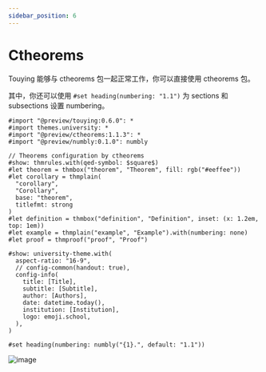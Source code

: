```yaml
---
sidebar_position: 6
---
```


# Ctheorems

Touying 能够与 ctheorems 包一起正常工作，你可以直接使用 ctheorems 包。

其中，你还可以使用 `#set heading(numbering: "1.1")` 为 sections 和 subsections 设置 numbering。

```typst
#import "@preview/touying:0.6.0": *
#import themes.university: *
#import "@preview/ctheorems:1.1.3": *
#import "@preview/numbly:0.1.0": numbly

// Theorems configuration by ctheorems
#show: thmrules.with(qed-symbol: $square$)
#let theorem = thmbox("theorem", "Theorem", fill: rgb("#eeffee"))
#let corollary = thmplain(
  "corollary",
  "Corollary",
  base: "theorem",
  titlefmt: strong
)
#let definition = thmbox("definition", "Definition", inset: (x: 1.2em, top: 1em))
#let example = thmplain("example", "Example").with(numbering: none)
#let proof = thmproof("proof", "Proof")

#show: university-theme.with(
  aspect-ratio: "16-9",
  // config-common(handout: true),
  config-info(
    title: [Title],
    subtitle: [Subtitle],
    author: [Authors],
    date: datetime.today(),
    institution: [Institution],
    logo: emoji.school,
  ),
)

#set heading(numbering: numbly("{1}.", default: "1.1"))
```

![image](https://github.com/touying-typ/touying/assets/34951714/b506da7e-b7d6-4493-b35a-2307cfd38ddc)